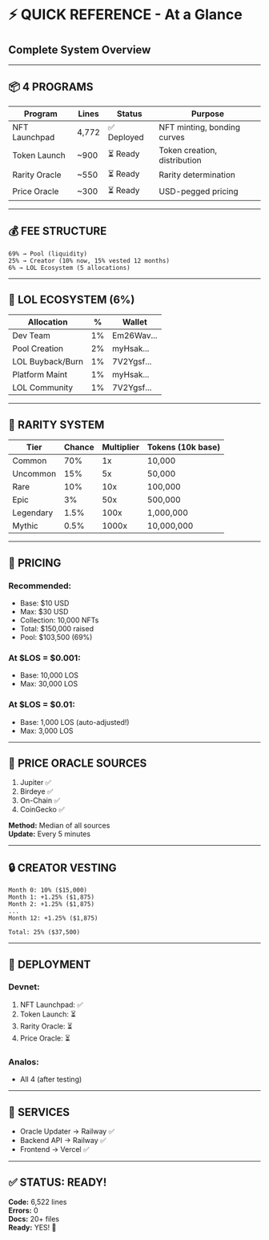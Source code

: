 # ⚡ **QUICK REFERENCE - At a Glance**

## **Complete System Overview**

---

## 📦 **4 PROGRAMS**

| Program | Lines | Status | Purpose |
|---------|-------|--------|---------|
| NFT Launchpad | 4,772 | ✅ Deployed | NFT minting, bonding curves |
| Token Launch | ~900 | ⏳ Ready | Token creation, distribution |
| Rarity Oracle | ~550 | ⏳ Ready | Rarity determination |
| Price Oracle | ~300 | ⏳ Ready | USD-pegged pricing |

---

## 💰 **FEE STRUCTURE**

```
69% → Pool (liquidity)
25% → Creator (10% now, 15% vested 12 months)
6% → LOL Ecosystem (5 allocations)
```

---

## 🎯 **LOL ECOSYSTEM (6%)**

| Allocation | % | Wallet |
|------------|---|--------|
| Dev Team | 1% | Em26Wav... |
| Pool Creation | 2% | myHsak... |
| LOL Buyback/Burn | 1% | 7V2Ygsf... |
| Platform Maint | 1% | myHsak... |
| LOL Community | 1% | 7V2Ygsf... |

---

## 🎲 **RARITY SYSTEM**

| Tier | Chance | Multiplier | Tokens (10k base) |
|------|--------|------------|-------------------|
| Common | 70% | 1x | 10,000 |
| Uncommon | 15% | 5x | 50,000 |
| Rare | 10% | 10x | 100,000 |
| Epic | 3% | 50x | 500,000 |
| Legendary | 1.5% | 100x | 1,000,000 |
| Mythic | 0.5% | 1000x | 10,000,000 |

---

## 💎 **PRICING**

### **Recommended:**
- Base: $10 USD
- Max: $30 USD  
- Collection: 10,000 NFTs
- Total: $150,000 raised
- Pool: $103,500 (69%)

### **At $LOS = $0.001:**
- Base: 10,000 LOS
- Max: 30,000 LOS

### **At $LOS = $0.01:**
- Base: 1,000 LOS (auto-adjusted!)
- Max: 3,000 LOS

---

## 🔄 **PRICE ORACLE SOURCES**

1. Jupiter ✅
2. Birdeye ✅
3. On-Chain ✅
4. CoinGecko ✅

**Method:** Median of all sources  
**Update:** Every 5 minutes

---

## 🔒 **CREATOR VESTING**

```
Month 0: 10% ($15,000)
Month 1: +1.25% ($1,875)
Month 2: +1.25% ($1,875)
...
Month 12: +1.25% ($1,875)

Total: 25% ($37,500)
```

---

## 🚀 **DEPLOYMENT**

### **Devnet:**
1. NFT Launchpad: ✅
2. Token Launch: ⏳
3. Rarity Oracle: ⏳
4. Price Oracle: ⏳

### **Analos:**
- All 4 (after testing)

---

## 📱 **SERVICES**

- Oracle Updater → Railway ✅
- Backend API → Railway ✅
- Frontend → Vercel ✅

---

## ✅ **STATUS: READY!**

**Code:** 6,522 lines  
**Errors:** 0  
**Docs:** 20+ files  
**Ready:** YES! 🚀
